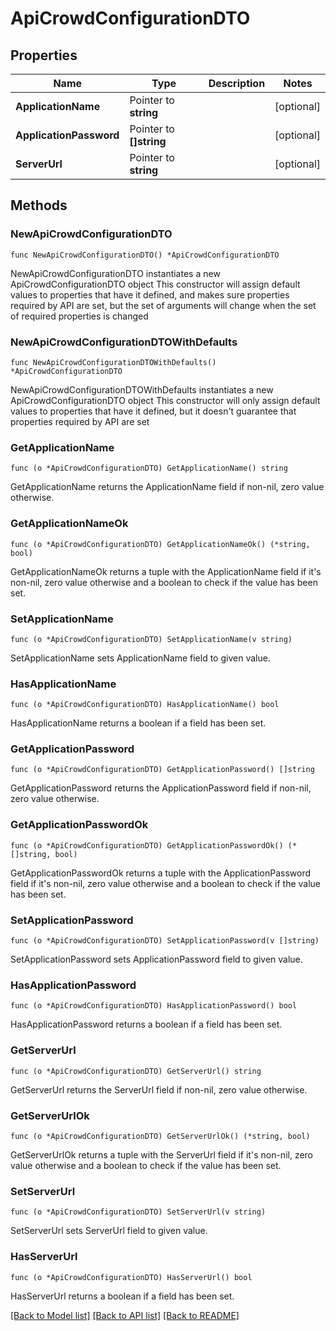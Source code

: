 # ApiCrowdConfigurationDTO

## Properties

Name | Type | Description | Notes
------------ | ------------- | ------------- | -------------
**ApplicationName** | Pointer to **string** |  | [optional] 
**ApplicationPassword** | Pointer to **[]string** |  | [optional] 
**ServerUrl** | Pointer to **string** |  | [optional] 

## Methods

### NewApiCrowdConfigurationDTO

`func NewApiCrowdConfigurationDTO() *ApiCrowdConfigurationDTO`

NewApiCrowdConfigurationDTO instantiates a new ApiCrowdConfigurationDTO object
This constructor will assign default values to properties that have it defined,
and makes sure properties required by API are set, but the set of arguments
will change when the set of required properties is changed

### NewApiCrowdConfigurationDTOWithDefaults

`func NewApiCrowdConfigurationDTOWithDefaults() *ApiCrowdConfigurationDTO`

NewApiCrowdConfigurationDTOWithDefaults instantiates a new ApiCrowdConfigurationDTO object
This constructor will only assign default values to properties that have it defined,
but it doesn't guarantee that properties required by API are set

### GetApplicationName

`func (o *ApiCrowdConfigurationDTO) GetApplicationName() string`

GetApplicationName returns the ApplicationName field if non-nil, zero value otherwise.

### GetApplicationNameOk

`func (o *ApiCrowdConfigurationDTO) GetApplicationNameOk() (*string, bool)`

GetApplicationNameOk returns a tuple with the ApplicationName field if it's non-nil, zero value otherwise
and a boolean to check if the value has been set.

### SetApplicationName

`func (o *ApiCrowdConfigurationDTO) SetApplicationName(v string)`

SetApplicationName sets ApplicationName field to given value.

### HasApplicationName

`func (o *ApiCrowdConfigurationDTO) HasApplicationName() bool`

HasApplicationName returns a boolean if a field has been set.

### GetApplicationPassword

`func (o *ApiCrowdConfigurationDTO) GetApplicationPassword() []string`

GetApplicationPassword returns the ApplicationPassword field if non-nil, zero value otherwise.

### GetApplicationPasswordOk

`func (o *ApiCrowdConfigurationDTO) GetApplicationPasswordOk() (*[]string, bool)`

GetApplicationPasswordOk returns a tuple with the ApplicationPassword field if it's non-nil, zero value otherwise
and a boolean to check if the value has been set.

### SetApplicationPassword

`func (o *ApiCrowdConfigurationDTO) SetApplicationPassword(v []string)`

SetApplicationPassword sets ApplicationPassword field to given value.

### HasApplicationPassword

`func (o *ApiCrowdConfigurationDTO) HasApplicationPassword() bool`

HasApplicationPassword returns a boolean if a field has been set.

### GetServerUrl

`func (o *ApiCrowdConfigurationDTO) GetServerUrl() string`

GetServerUrl returns the ServerUrl field if non-nil, zero value otherwise.

### GetServerUrlOk

`func (o *ApiCrowdConfigurationDTO) GetServerUrlOk() (*string, bool)`

GetServerUrlOk returns a tuple with the ServerUrl field if it's non-nil, zero value otherwise
and a boolean to check if the value has been set.

### SetServerUrl

`func (o *ApiCrowdConfigurationDTO) SetServerUrl(v string)`

SetServerUrl sets ServerUrl field to given value.

### HasServerUrl

`func (o *ApiCrowdConfigurationDTO) HasServerUrl() bool`

HasServerUrl returns a boolean if a field has been set.


[[Back to Model list]](../README.md#documentation-for-models) [[Back to API list]](../README.md#documentation-for-api-endpoints) [[Back to README]](../README.md)


